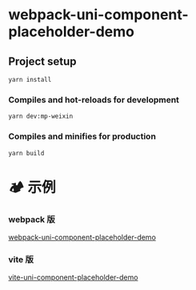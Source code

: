 # webpack-uni-component-placeholder-demo

## Project setup

```
yarn install
```

### Compiles and hot-reloads for development

```
yarn dev:mp-weixin
```

### Compiles and minifies for production

```
yarn build
```

# 🏕 示例

### webpack 版

<a href="https://github.com/Yuzi-me/webpack-uni-component-placeholder-demo" target="_blank">webpack-uni-component-placeholder-demo</a>

### vite 版

<a href="https://github.com/Yuzi-me/vite-uni-component-placeholder-demo" target="_blank">vite-uni-component-placeholder-demo</a>

